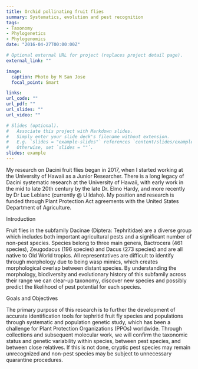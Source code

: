 ```yaml
---
title: Orchid pollinating fruit flies
summary: Systematics, evolution and pest recognition
tags:
- Taxonomy
- Phylogenetics
- Phylogenomics
date: "2016-04-27T00:00:00Z"

# Optional external URL for project (replaces project detail page).
external_link: ""

image:
  caption: Photo by M San Jose
  focal_point: Smart

links:
url_code: ""
url_pdf: ""
url_slides: ""
url_video: ""

# Slides (optional).
#   Associate this project with Markdown slides.
#   Simply enter your slide deck's filename without extension.
#   E.g. `slides = "example-slides"` references `content/slides/example-slides.md`.
#   Otherwise, set `slides = ""`.
slides: example
---
```


My research on Dacini fruit flies began in 2017, when I started working at the University of Hawaii as a Junior Researcher. There is a long legacy of Dacini systematic research at the University of Hawaii, with early work in the mid to late 20th century by the late Dr. Elmo Hardy, and more recently by Dr Luc Leblanc (currently @ U Idaho). My position and research is funded through Plant Protection Act agreements with the United States Department of Agriculture. 

Introduction

Fruit flies in the subfamily Dacinae (Diptera: Tephritidae) are a diverse group which includes both important agricultural pests and a significant number of non-pest species. Species belong to three main genera, Bactrocera (461 species), Zeugodacus (196 species) and Dacus (273 species) and are all native to Old World tropics. All representatives are difficult to identify through morphology due to being wasp mimics, which creates morphological overlap between distant species. By understanding the morphology, biodiversity and evolutionary history of this subfamily across their range we can clear-up taxonomy, discover new species and possibly predict the likelihood of pest potential for each species. 

Goals and Objectives 

The primary purpose of this research is to further the development of accurate identification tools for tephritid fruit fly species and populations through systematic and population genetic study, which has been a challenge for Plant Protection Organizations (PPOs) worldwide. Through collections and subsequent molecular work, we will confirm the taxonomic status and genetic variability within species, between pest species, and between close relatives. If this is not done, cryptic pest species may remain unrecognized and non-pest species may be subject to unnecessary quarantine procedures.
